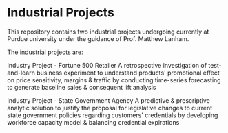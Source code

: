 # Industrial Projects
This repository contains two industrial projects undergoing currently at Purdue university under the guidance of Prof. Matthew Lanham.

The industrial projects are: 

Industry Project - Fortune 500 Retailer
A retrospective investigation of test-and-learn business experiment to understand products' promotional effect on price sensitivity, margins & traffic by conducting time-series forecasting to generate baseline sales & consequent lift analysis

Industry Project - State Government Agency
A predictive & prescriptive analytic solution to justify the proposal for legislative changes to current state government policies regarding customers' credentials by developing workforce capacity model & balancing credential expirations
